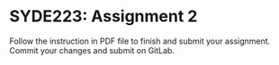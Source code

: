 # SYDE223: Assignment 2
Follow the instruction in PDF file to finish and submit your
assignment.
Commit your changes and submit on GitLab.
